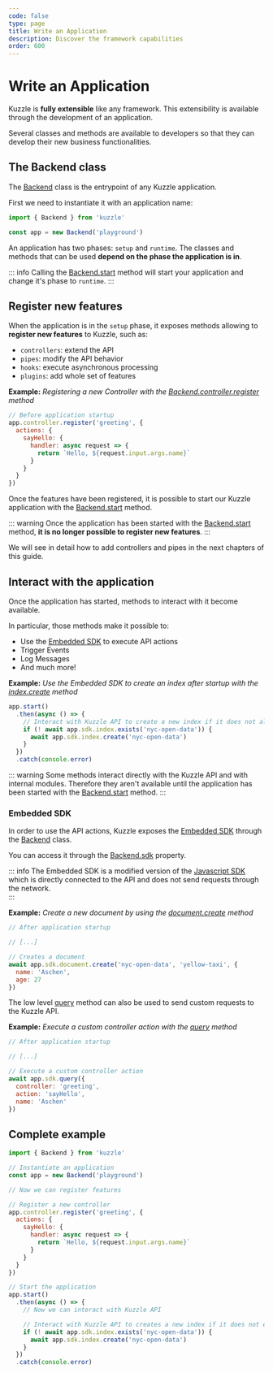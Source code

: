 ```yaml
---
code: false
type: page
title: Write an Application
description: Discover the framework capabilities
order: 600
---
```


# Write an Application

Kuzzle is **fully extensible** like any framework. This extensibility is available through the development of an application.

Several classes and methods are available to developers so that they can develop their new business functionalities.

## The Backend class

The [Backend](/core/2/some-link) class is the entrypoint of any Kuzzle application.  

First we need to instantiate it with an application name:

```js
import { Backend } from 'kuzzle'

const app = new Backend('playground')
```

An application has two phases: `setup` and `runtime`. The classes and methods that can be used **depend on the phase the application is in**. 

::: info
Calling the [Backend.start](/core/2/some-link) method will start your application and change it's phase to `runtime`.
:::

## Register new features

When the application is in the `setup` phase, it exposes methods allowing to **register new features** to Kuzzle, such as:
 - `controllers`: extend the API
 - `pipes`: modify the API behavior
 - `hooks`: execute asynchronous processing
 - `plugins`: add whole set of features

**Example:** _Registering a new Controller with the [Backend.controller.register](/core/2/some-link) method_
```js
// Before application startup
app.controller.register('greeting', {
  actions: {
    sayHello: {
      handler: async request => {
        return `Hello, ${request.input.args.name}`
      }
    }
  }
})
```

Once the features have been registered, it is possible to start our Kuzzle application with the [Backend.start](/core/2/some-link) method.

::: warning
Once the application has been started with the [Backend.start](/core/2/some-link) method, **it is no longer possible to register new features**.
:::

We will see in detail how to add controllers and pipes in the next chapters of this guide.

## Interact with the application

Once the application has started, methods to interact with it become available.

In particular, those methods make it possible to:
 - Use the [Embedded SDK](/core/2/some-link) to execute API actions
 - Trigger Events
 - Log Messages
 - And much more!

**Example:** _Use the Embedded SDK to create an index after startup with the [index.create](/sdk/js/7/controllers/index/create) method_
```js
app.start()
  .then(async () => {
    // Interact with Kuzzle API to create a new index if it does not already exist
    if (! await app.sdk.index.exists('nyc-open-data')) {
      await app.sdk.index.create('nyc-open-data')
    }
  })
  .catch(console.error)
```

::: warning
Some methods interact directly with the Kuzzle API and with internal modules. Therefore they aren't available until the application has been started with the [Backend.start](/core/2/some-link) method.
:::

### Embedded SDK

In order to use the API actions, Kuzzle exposes the [Embedded SDK](/core/2/some-link) through the [Backend](/core/2/some-link) class.  

You can access it through the [Backend.sdk](/core/2/some-link) property.  

::: info
The Embedded SDK is a modified version of the [Javascript SDK](/sdk/js/7) which is directly connected to the API and does not send requests through the network.  
:::

**Example:** _Create a new document by using the [document.create](/sdk/js/7/controllers/document/create) method_
```js
// After application startup

// [...]

// Creates a document
await app.sdk.document.create('nyc-open-data', 'yellow-taxi', {
  name: 'Aschen',
  age: 27
})
```

The low level [query](/sdk/js/7/core-classes/kuzzle/query) method can also be used to send custom requests to the Kuzzle API.  

**Example:** _Execute a custom controller action with the [query](/sdk/js/7/core-classes/kuzzle/query) method_
```js
// After application startup

// [...]

// Execute a custom controller action
await app.sdk.query({
  controller: 'greeting',
  action: 'sayHello',
  name: 'Aschen'
})
```

## Complete example

```js
import { Backend } from 'kuzzle'

// Instantiate an application
const app = new Backend('playground')

// Now we can register features

// Register a new controller
app.controller.register('greeting', {
  actions: {
    sayHello: {
      handler: async request => {
        return `Hello, ${request.input.args.name}`
      }
    }
  }
})

// Start the application
app.start()
  .then(async () => {
    // Now we can interact with Kuzzle API

    // Interact with Kuzzle API to creates a new index if it does not exists
    if (! await app.sdk.index.exists('nyc-open-data')) {
      await app.sdk.index.create('nyc-open-data')
    }
  })
  .catch(console.error)
```

<GuidesLinks
  :prev="{ text: 'Subscribe to Realtime Notifications', url: '/core/2/guides/getting-started/5-subscribe-realtime-notifications/' }" 
  :next="{ text: 'Create new Controllers', url: '/core/2/guides/getting-started/7-create-new-controllers' }" 
/>
